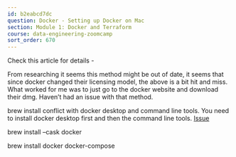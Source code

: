 ```yaml
---
id: b2eabcd7dc
question: Docker - Setting up Docker on Mac
section: Module 1: Docker and Terraform
course: data-engineering-zoomcamp
sort_order: 670
---
```


Check this article for details -

From researching it seems this method might be out of date, it seems that since docker changed their licensing model, the above is a bit hit and miss. What worked for me was to just go to the docker website and download their dmg. Haven’t had an issue with that method.

brew install conflict with docker desktop and command line tools. You need to install docker desktop first and then the command line tools. [Issue](https://github.com/Homebrew/brew/issues/16309)

brew install –cask docker

brew install docker docker-compose

